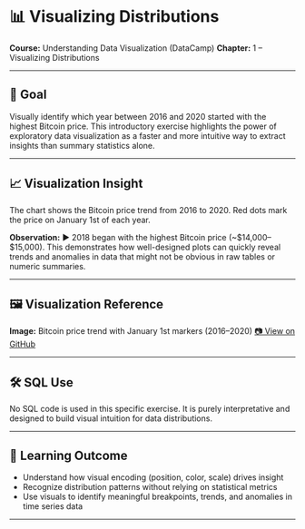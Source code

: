 # 📊 Visualizing Distributions

**Course:** Understanding Data Visualization (DataCamp)
**Chapter:** 1 – Visualizing Distributions

---

## 🎯 Goal

Visually identify which year between 2016 and 2020 started with the highest Bitcoin price. This introductory exercise highlights the power of exploratory data visualization as a faster and more intuitive way to extract insights than summary statistics alone.

---

## 📈 Visualization Insight

The chart shows the Bitcoin price trend from 2016 to 2020. Red dots mark the price on January 1st of each year.

**Observation:**
▶️ 2018 began with the highest Bitcoin price (\~\$14,000–\$15,000).
This demonstrates how well-designed plots can quickly reveal trends and anomalies in data that might not be obvious in raw tables or numeric summaries.

---

## 🖼️ Visualization Reference

**Image:** Bitcoin price trend with January 1st markers (2016–2020)
[📷 View on GitHub](https://github.com/VibeHarboe/Understanding-Data-Visualization/blob/dd1ec5ad085cf69a3c4c5e452bccac84f37d17f9/visuals/1.%20Motivating-visualization.png)

---

## 🛠️ SQL Use

No SQL code is used in this specific exercise. It is purely interpretative and designed to build visual intuition for data distributions.

---

## 🧠 Learning Outcome

* Understand how visual encoding (position, color, scale) drives insight
* Recognize distribution patterns without relying on statistical metrics
* Use visuals to identify meaningful breakpoints, trends, and anomalies in time series data

---
